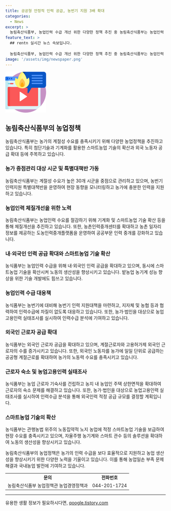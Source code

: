 ```yaml
---
title: 공공형 안정적 인력 공급, 농번기 지원 3배 확대
categories:
  - News
excerpt: >
  농림축산식품부, 농업인력 수급 개선 위한 다양한 정책 추진 중 농림축산식품부는 농업인력 수급을 개선하기 위해 내·외국인 인력 공급을 지원하고 스마트농업 기술을 확산하며 기술 개발에 집중하고 있다. 또한, 농가인구 감소와 농업인력 수급 절감을 위해 농번기 관리 대상인 30개 시군을 중점으로 지정하고 인력공급을 추진 중이다. 다양한 대책을 통해 농업인력의 부족을 해소하고 농촌 일손을 지원하고 있다.
feature_text: >
  ## rentn 실시간 뉴스 속보입니다.

  농림축산식품부, 농업인력 수급 개선 위한 다양한 정책 추진 중 농림축산식품부는 농업인력 수급을 개선하기 위해 내·외국인 인력 공급을 지원하고 스마트농업 기술을 확산하며 기술 개발에 집중하고 있다. 또한, 농가인구 감소와 농업인력 수급 절감을 위해 농번기 관리 대상인 30개 시군을 중점으로 지정하고 인력공급을 추진 중이다. 다양한 대책을 통해 농업인력의 부족을 해소하고 농촌 일손을 지원하고 있다.
image: '/assets/img/newspaper.png'
---
```


<p><img src="/assets/img/news.png" alt="rentncar 속보" /></p>

<h2 data-ke-size="size26">농림축산식품부의 농업정책</h2>

<p data-ke-size="size16">농림축산식품부는 농가의 계절성 수요를 충족시키기 위해 다양한 농업정책을 추진하고 있습니다. 특히 첨단기술과 기계화를 활용한 스마트농업 기술의 확산과 외국 노동자 공급 확대 등에 주목하고 있습니다.</p>

<h3 data-ke-size="size24">농가 중점관리 대상 시군 및 특별대책반 가동</h3>

<p data-ke-size="size16">농림축산식품부는 계절성 수요가 높은 30개 시군을 중점으로 관리하고 있으며, 농번기 인력지원 특별대책반을 운영하여 현장 동향을 모니터링하고 농가에 충분한 인력을 지원하고 있습니다.</p>

<h3 data-ke-size="size24">농업인력 체질개선을 위한 노력</h3>

<p data-ke-size="size16">농림축산식품부는 농업인력 수요를 절감하기 위해 기계화 및 스마트농업 기술 확산 등을 통해 체질개선을 추진하고 있습니다. 또한, 농촌인력중개센터를 확대하고 농촌 일자리 정보를 제공하는 도농인력중개플랫폼을 운영하여 공공부문 인력 중개를 강화하고 있습니다.</p>

<h3 data-ke-size="size24">내·외국인 인력 공급 확대와 스마트농업 기술 확산</h3>

<p data-ke-size="size16">농식품부는 농업인력 수급을 위해 내·외국인 인력 공급을 확대하고 있으며, 동시에 스마트농업 기술을 확산시켜 노동의 생산성을 향상시키고 있습니다. 밭농업 농기계 성능 향상을 위한 기술 개발에도 힘쓰고 있습니다.</p>

<h3 data-ke-size="size24">농업인력 수급 대응책</h3>

<p data-ke-size="size16">농식품부는 농번기에 대비해 농번기 인력 지원대책을 마련하고, 지자체 및 농협 등과 협력하여 인력수급에 차질이 없도록 대응하고 있습니다. 또한, 농가·법인을 대상으로 농업고용인력 실태조사를 실시하여 인력수급 분석에 기여하고 있습니다.</p>

<h3 data-ke-size="size24">외국인 근로자 공급 확대</h3>

<p data-ke-size="size16">농식품부는 외국인 근로자 공급을 확대하고 있으며, 계절근로자와 고용허가제 외국인 근로자의 수를 증가시키고 있습니다. 또한, 외국인 노동자를 농가에 일일 단위로 공급하는 공공형 계절근로를 확대하여 농가의 노동력 수요를 충족시키고 있습니다.</p>

<h3 data-ke-size="size24">근로자 숙소 및 농업고용인력 실태조사</h3>

<p data-ke-size="size16">농식품부는 농업 근로자 기숙사를 건립하고 농지 내 농업인 주택 상한면적을 확대하여 근로자의 숙소 문제를 해결하고 있습니다. 또한, 농가·법인을 대상으로 농업고용인력 실태조사를 실시하여 인력수급 분석을 통해 외국인력 적정 공급 규모를 결정할 계획입니다.</p>

<h3 data-ke-size="size24">스마트농업 기술의 확산</h3>

<p data-ke-size="size16">농식품부는 관행농법 위주의 노동집약적 노지 농업에 적정 스마트농업 기술을 보급하여 현장 수요를 충족시키고 있으며, 자율주행 농기계와 스마트 관수 등의 솔루션을 확대하여 노동의 생산성을 향상시키고 있습니다.</p>

<p data-ke-size="size16">농림축산식품부의 농업정책은 농가의 인력 수급을 보다 효율적으로 지원하고 농업 생산성을 향상시키기 위한 다양한 노력을 기울이고 있습니다. 이를 통해 농업일손 부족 문제 해결과 국내농업 발전에 기여하고 있습니다.</p>

<table>
  <tr>
    <td style="text-align: center; height: 17px;"><b>문의</b></td>
    <td style="text-align: center; height: 17px;"><b>전화번호</b></td>
  </tr>
  <tr>
    <td style="text-align: center; height: 17px;">농림축산식품부 농업정책관 농업경영정책과</td>
    <td style="text-align: center; height: 17px;">044-201-1724</td>
  </tr>
</table>

<hr>
유용한 생활 정보가 필요하시다면, <a href="https://qoogle.tistory.com" rel="dofollow">qoogle.tistory.com</a>


